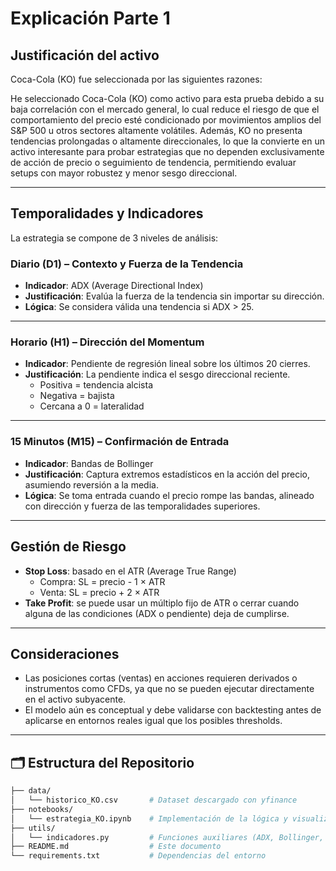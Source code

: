 # Explicación Parte 1

## Justificación del activo

Coca-Cola (KO) fue seleccionada por las siguientes razones:

He seleccionado Coca-Cola (KO) como activo para esta prueba debido a su baja correlación con el mercado general, lo cual reduce el riesgo de que el comportamiento del precio esté condicionado por movimientos amplios del S&P 500 u otros sectores altamente volátiles. Además, KO no presenta tendencias prolongadas o altamente direccionales, lo que la convierte en un activo interesante para probar estrategias que no dependen exclusivamente de acción de precio o seguimiento de tendencia, permitiendo evaluar setups con mayor robustez y menor sesgo direccional.

---

##  Temporalidades y Indicadores

La estrategia se compone de 3 niveles de análisis:

### Diario (D1) – Contexto y Fuerza de la Tendencia

- **Indicador**: ADX (Average Directional Index)
- **Justificación**: Evalúa la fuerza de la tendencia sin importar su dirección.
- **Lógica**: Se considera válida una tendencia si ADX > 25.

---

### Horario (H1) – Dirección del Momentum

- **Indicador**: Pendiente de regresión lineal sobre los últimos 20 cierres.
- **Justificación**: La pendiente indica el sesgo direccional reciente.
  - Positiva = tendencia alcista
  - Negativa = bajista
  - Cercana a 0 = lateralidad

---

### 15 Minutos (M15) – Confirmación de Entrada

- **Indicador**: Bandas de Bollinger
- **Justificación**: Captura extremos estadísticos en la acción del precio, asumiendo reversión a la media.
- **Lógica**: Se toma entrada cuando el precio rompe las bandas, alineado con dirección y fuerza de las temporalidades superiores.

---

## Gestión de Riesgo

- **Stop Loss**: basado en el ATR (Average True Range)
  - Compra: SL = precio - 1 × ATR
  - Venta: SL = precio + 2 × ATR
- **Take Profit**: se puede usar un múltiplo fijo de ATR o cerrar cuando alguna de las condiciones (ADX o pendiente) deja de cumplirse.

---

## Consideraciones

- Las posiciones cortas (ventas) en acciones requieren derivados o instrumentos como CFDs, ya que no se pueden ejecutar directamente en el activo subyacente.
- El modelo aún es conceptual y debe validarse con backtesting antes de aplicarse en entornos reales igual que los posibles thresholds.

---




## 🗂️ Estructura del Repositorio

```bash
├── data/
│   └── historico_KO.csv       # Dataset descargado con yfinance
├── notebooks/
│   └── estrategia_KO.ipynb    # Implementación de la lógica y visualizaciones
├── utils/
│   └── indicadores.py         # Funciones auxiliares (ADX, Bollinger, pendiente, etc.)
├── README.md                  # Este documento
└── requirements.txt           # Dependencias del entorno